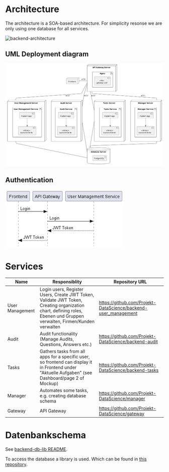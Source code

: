 # Architecture

The architecture is a SOA-based architecture. For simplicity resonse we are only using one database for all services.

![backend-architecture](https://user-images.githubusercontent.com/39222224/210972045-d537a855-bdf6-49bf-bede-e39c4a8a8b1c.jpg)

## UML Deployment diagram

![deployment-diagram](./diagrams/deployment.png)

## Authentication

![authentication-sequence-diagram](./diagrams/authentication.png)

# Services

| Name            | Responsiblity                                                                                                                                                         | Repository URL                                                 |
| --------------- | --------------------------------------------------------------------------------------------------------------------------------------------------------------------- | -------------------------------------------------------------- |
| User Management | Login users, Register Users, Create JWT Token, Validate JWT Token, Creating organization chart, defining roles, Ebenen und Gruppen verwalten, Firmen/Kunden verwalten | https://github.com/Projekt-DataScience/backend-user_management |
| Audit           | Audit functionality (Manage Audits, Questions, Answers etc.)                                                                                                          | https://github.com/Projekt-DataScience/backend-audit           |
| Tasks           | Gathers tasks from all apps for a specific user, so frontend can display it in Frontend under "Aktuelle Aufgaben" (see Dashboard/page 2 of Mockup)                    | https://github.com/Projekt-DataScience/backend-tasks           |
| Manager         | Automates some tasks, e.g. creating database schema                                                                                                                   | https://github.com/Projekt-DataScience/manager                 |
| Gateway         | API Gateway                                                                                                                                                           | https://github.com/Projekt-DataScience/gateway                 |

# Datenbankschema

See [backend-db-lib README](https://github.com/Projekt-DataScience/backend-db-lib/blob/main/README.md).

To access the database a library is used. Which can be found in [this repository](https://github.com/Projekt-DataScience/backend-db-lib).
